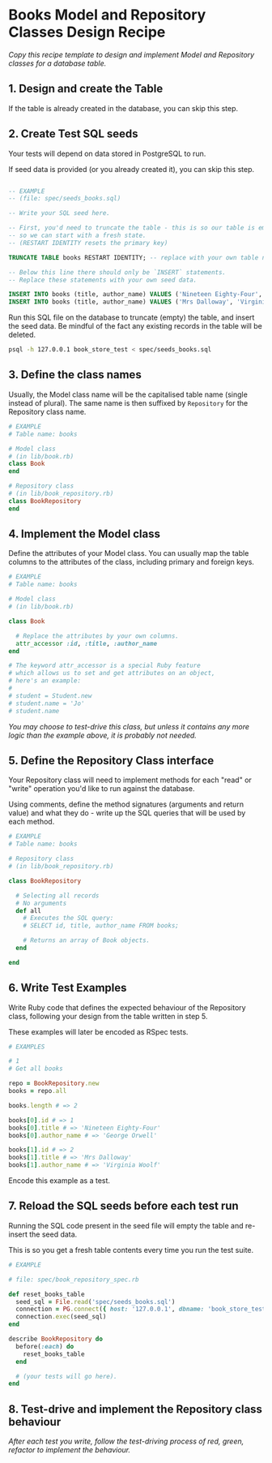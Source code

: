 # Books Model and Repository Classes Design Recipe

_Copy this recipe template to design and implement Model and Repository classes for a database table._

## 1. Design and create the Table

If the table is already created in the database, you can skip this step.

## 2. Create Test SQL seeds

Your tests will depend on data stored in PostgreSQL to run.

If seed data is provided (or you already created it), you can skip this step.

```sql

-- EXAMPLE
-- (file: spec/seeds_books.sql)

-- Write your SQL seed here. 

-- First, you'd need to truncate the table - this is so our table is emptied between each test run,
-- so we can start with a fresh state.
-- (RESTART IDENTITY resets the primary key)

TRUNCATE TABLE books RESTART IDENTITY; -- replace with your own table name.

-- Below this line there should only be `INSERT` statements.
-- Replace these statements with your own seed data.

INSERT INTO books (title, author_name) VALUES ('Nineteen Eighty-Four', 'George Orwell');
INSERT INTO books (title, author_name) VALUES ('Mrs Dalloway', 'Virginia Woolf');

```

Run this SQL file on the database to truncate (empty) the table, and insert the seed data. Be mindful of the fact any existing records in the table will be deleted.

```bash
psql -h 127.0.0.1 book_store_test < spec/seeds_books.sql
```

## 3. Define the class names

Usually, the Model class name will be the capitalised table name (single instead of plural). The same name is then suffixed by `Repository` for the Repository class name.

```ruby
# EXAMPLE
# Table name: books

# Model class
# (in lib/book.rb)
class Book
end

# Repository class
# (in lib/book_repository.rb)
class BookRepository
end
```

## 4. Implement the Model class

Define the attributes of your Model class. You can usually map the table columns to the attributes of the class, including primary and foreign keys.

```ruby
# EXAMPLE
# Table name: books

# Model class
# (in lib/book.rb)

class Book

  # Replace the attributes by your own columns.
  attr_accessor :id, :title, :author_name
end

# The keyword attr_accessor is a special Ruby feature
# which allows us to set and get attributes on an object,
# here's an example:
#
# student = Student.new
# student.name = 'Jo'
# student.name
```

*You may choose to test-drive this class, but unless it contains any more logic than the example above, it is probably not needed.*

## 5. Define the Repository Class interface

Your Repository class will need to implement methods for each "read" or "write" operation you'd like to run against the database.

Using comments, define the method signatures (arguments and return value) and what they do - write up the SQL queries that will be used by each method.

```ruby
# EXAMPLE
# Table name: books

# Repository class
# (in lib/book_repository.rb)

class BookRepository

  # Selecting all records
  # No arguments
  def all
    # Executes the SQL query:
    # SELECT id, title, author_name FROM books;

    # Returns an array of Book objects.
  end

end
```

## 6. Write Test Examples

Write Ruby code that defines the expected behaviour of the Repository class, following your design from the table written in step 5.

These examples will later be encoded as RSpec tests.

```ruby
# EXAMPLES

# 1
# Get all books

repo = BookRepository.new
books = repo.all

books.length # => 2

books[0].id # => 1
books[0].title # => 'Nineteen Eighty-Four'
books[0].author_name # => 'George Orwell'

books[1].id # => 2
books[1].title # => 'Mrs Dalloway'
books[1].author_name # => 'Virginia Woolf'

```

Encode this example as a test.

## 7. Reload the SQL seeds before each test run

Running the SQL code present in the seed file will empty the table and re-insert the seed data.

This is so you get a fresh table contents every time you run the test suite.

```ruby
# EXAMPLE

# file: spec/book_repository_spec.rb

def reset_books_table
  seed_sql = File.read('spec/seeds_books.sql')
  connection = PG.connect({ host: '127.0.0.1', dbname: 'book_store_test' })
  connection.exec(seed_sql)
end

describe BookRepository do
  before(:each) do 
    reset_books_table
  end

  # (your tests will go here).
end
```

## 8. Test-drive and implement the Repository class behaviour

_After each test you write, follow the test-driving process of red, green, refactor to implement the behaviour._

